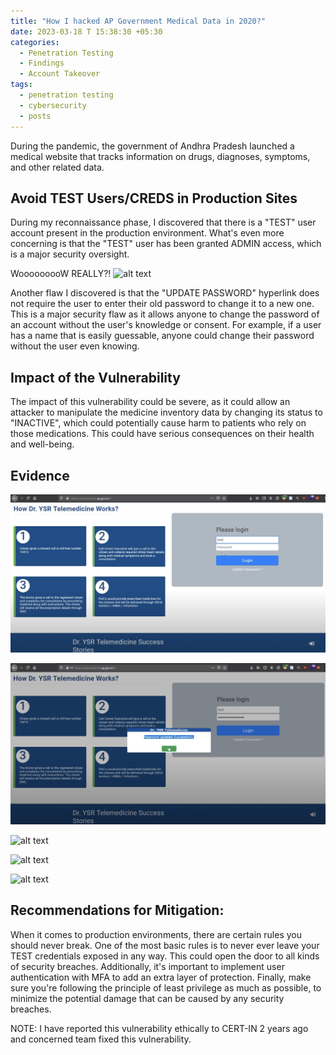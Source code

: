 ```yaml
---
title: "How I hacked AP Government Medical Data in 2020?"
date: 2023-03-18 T 15:38:30 +05:30
categories:
  - Penetration Testing
  - Findings
  - Account Takeover
tags:
  - penetration testing
  - cybersecurity
  - posts
---
```

During the pandemic, the government of Andhra Pradesh launched a medical website that tracks information on drugs, diagnoses, symptoms, and other related data.
## Avoid TEST Users/CREDS in Production Sites
During my reconnaissance phase, I discovered that there is a "TEST" user account present in the production environment. What's even more concerning is that the "TEST" user has been granted ADMIN access, which is a major security oversight.
 
WooooooooW REALLY?! 
![alt text](https://media.giphy.com/media/lXu72d4iKwqek/giphy.gif)

Another flaw I discovered is that the "UPDATE PASSWORD" hyperlink does not require the user to enter their old password to change it to a new one. This is a major security flaw as it allows anyone to change the password of an account without the user's knowledge or consent. For example, if a user has a name that is easily guessable, anyone could change their password without the user even knowing.

## Impact of the Vulnerability
The impact of this vulnerability could be severe, as it could allow an attacker to manipulate the medicine inventory data by changing its status to "INACTIVE", which could potentially cause harm to patients who rely on those medications. This could have serious consequences on their health and well-being.

## Evidence 
![alt text](/assets/images/blogpostimages/6.png "Login Page")

![alt text](/assets/images/blogpostimages/7.png "Screenshot")

![alt text](/assets/images/blogpostimages/8.JPG "Screenshot")

![alt text](/assets/images/blogpostimages/9.jpg "Telemedicine Inventory Data")

![alt text](/assets/images/blogpostimages/10.jpg "Screenshot")

## Recommendations for Mitigation:
When it comes to production environments, there are certain rules you should never break. One of the most basic rules is to never ever leave your TEST credentials exposed in any way. This could open the door to all kinds of security breaches. Additionally, it's important to implement user authentication with MFA to add an extra layer of protection. Finally, make sure you're following the principle of least privilege as much as possible, to minimize the potential damage that can be caused by any security breaches.


NOTE: I have reported this vulnerability ethically to CERT-IN 2 years ago and concerned team fixed this vulnerability.